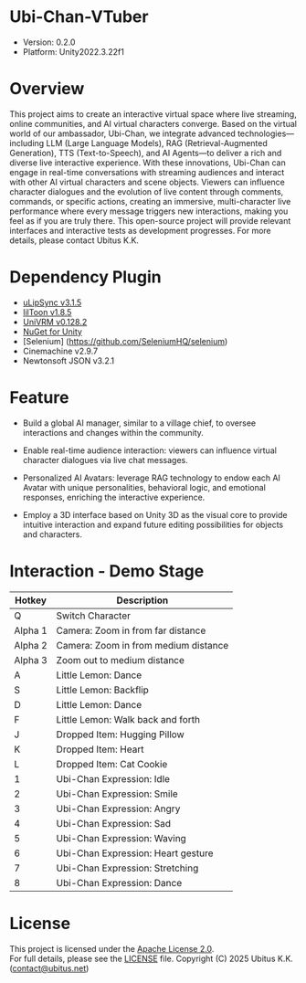 # Ubi-Chan-VTuber
- Version: 0.2.0
- Platform: Unity2022.3.22f1

# Overview
This project aims to create an interactive virtual space where live streaming, online communities, and AI virtual characters converge. Based on the virtual world of our ambassador, Ubi-Chan, we integrate advanced technologies—including LLM (Large Language Models), RAG (Retrieval-Augmented Generation), TTS (Text-to-Speech), and AI Agents—to deliver a rich and diverse live interactive experience. With these innovations, Ubi-Chan can engage in real-time conversations with streaming audiences and interact with other AI virtual characters and scene objects. Viewers can influence character dialogues and the evolution of live content through comments, commands, or specific actions, creating an immersive, multi-character live performance where every message triggers new interactions, making you feel as if you are truly there. This open-source project will provide relevant interfaces and interactive tests as development progresses. For more details, please contact Ubitus K.K.

# Dependency Plugin
- [uLipSync v3.1.5](https://github.com/hecomi/uLipSync)	
- [lilToon v1.8.5](https://github.com/lilxyzw/lilToon?path=Assets/lilToon#master )
- [UniVRM v0.128.2](https://github.com/vrm-c/UniVRM)	
- [NuGet for Unity](https://github.com/GlitchEnzo/NuGetForUnity)
- [Selenium] (https://github.com/SeleniumHQ/selenium)
- Cinemachine v2.9.7 
- Newtonsoft JSON v3.2.1 

# Feature
- Build a global AI manager, similar to a village chief, to oversee interactions and changes within the community.

- Enable real-time audience interaction: viewers can influence virtual character dialogues via live chat messages.

- Personalized AI Avatars: leverage RAG technology to endow each AI Avatar with unique personalities, behavioral logic, and emotional responses, enriching the interactive experience.

- Employ a 3D interface based on Unity 3D as the visual core to provide intuitive interaction and expand future editing possibilities for objects and characters.


# Interaction - Demo Stage 
| Hotkey   | Description                                |
|----------|--------------------------------------------|
| Q        | Switch Character                           |
| Alpha 1  | Camera: Zoom in from far distance          |
| Alpha 2  | Camera: Zoom in from medium distance       |
| Alpha 3  | Zoom out to medium distance                |
| A        | Little Lemon: Dance                        |
| S        | Little Lemon: Backflip                     |
| D        | Little Lemon: Dance                        |
| F        | Little Lemon: Walk back and forth          |
| J        | Dropped Item: Hugging Pillow               |
| K        | Dropped Item: Heart                        |
| L        | Dropped Item: Cat Cookie                   |
| 1        | Ubi-Chan Expression: Idle                  |
| 2        | Ubi-Chan Expression: Smile                 |
| 3        | Ubi-Chan Expression: Angry                 |
| 4        | Ubi-Chan Expression: Sad                   |
| 5        | Ubi-Chan Expression: Waving                |
| 6        | Ubi-Chan Expression: Heart gesture         |
| 7        | Ubi-Chan Expression: Stretching            |
| 8        | Ubi-Chan Expression: Dance                 |

# License
This project is licensed under the [Apache License 2.0](https://www.apache.org/licenses/LICENSE-2.0).  
For full details, please see the [LICENSE](LICENSE) file.
Copyright (C) 2025 Ubitus K.K. (contact@ubitus.net)
